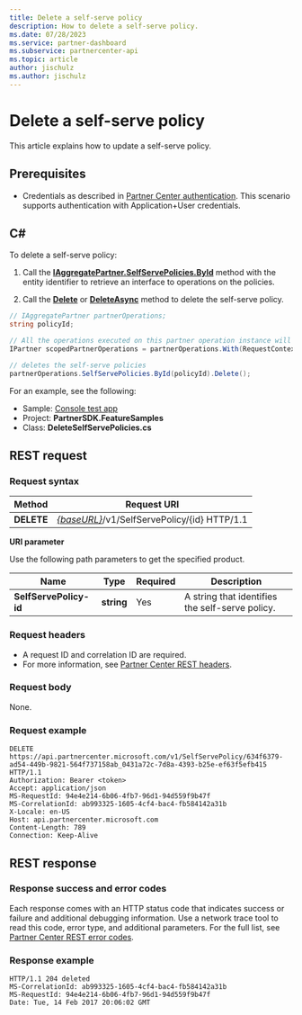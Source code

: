 ```yaml
---
title: Delete a self-serve policy
description: How to delete a self-serve policy.
ms.date: 07/28/2023
ms.service: partner-dashboard
ms.subservice: partnercenter-api
ms.topic: article
author: jischulz
ms.author: jischulz
---
```


# Delete a self-serve policy

This article explains how to update a self-serve policy.

## Prerequisites

- Credentials as described in [Partner Center authentication](partner-center-authentication.md). This scenario supports authentication with Application+User credentials.

## C\#

To delete a self-serve policy:

1. Call the [**IAggregatePartner.SelfServePolicies.ById**](/dotnet/api/microsoft.store.partnercenter.selfservepolicies.iselfservepoliciescollection.byid?view=partnercenter-dotnet-latest&preserve-view=true) method with the entity identifier to retrieve an interface to operations on the policies.

2. Call the [**Delete**](/dotnet/api/microsoft.store.partnercenter.genericoperations.ientitydeleteoperations-1.delete?view=partnercenter-dotnet-latest#microsoft-store-partnercenter-genericoperations-ientitydeleteoperations-1-delete&preserve-view=true) or [**DeleteAsync**](/dotnet/api/microsoft.store.partnercenter.genericoperations.ientitydeleteoperations-1.deleteasync?view=partnercenter-dotnet-latest#microsoft-store-partnercenter-genericoperations-ientitydeleteoperations-1-deleteasync&preserve-view=true) method to delete the self-serve policy.

``` csharp
// IAggregatePartner partnerOperations;
string policyId;

// All the operations executed on this partner operation instance will share the same correlation Id but will differ in request Id
IPartner scopedPartnerOperations = partnerOperations.With(RequestContextFactory.Instance.Create(Guid.NewGuid()));

// deletes the self-serve policies
partnerOperations.SelfServePolicies.ById(policyId).Delete();
```

For an example, see the following:

- Sample: [Console test app](console-test-app.md)
- Project: **PartnerSDK.FeatureSamples**
- Class: **DeleteSelfServePolicies.cs**

## REST request

### Request syntax

| Method  | Request URI                                                                   |
|---------|-------------------------------------------------------------------------------|
| **DELETE** | [*{baseURL}*](partner-center-rest-urls.md)/v1/SelfServePolicy/{id} HTTP/1.1 |

**URI parameter**

Use the following path parameters to get the specified product.

| Name                       | Type         | Required | Description                                                     |
|----------------------------|--------------|----------|-----------------------------------------------------------------|
| **SelfServePolicy-id**     | **string**   | Yes      | A string that identifies the self-serve policy.                 |

### Request headers

- A request ID and correlation ID are required.
- For more information, see [Partner Center REST headers](headers.md).

### Request body

None.

### Request example

```http
DELETE https://api.partnercenter.microsoft.com/v1/SelfServePolicy/634f6379-ad54-449b-9821-564f737158ab_0431a72c-7d8a-4393-b25e-ef63f5efb415 HTTP/1.1
Authorization: Bearer <token>
Accept: application/json
MS-RequestId: 94e4e214-6b06-4fb7-96d1-94d559f9b47f
MS-CorrelationId: ab993325-1605-4cf4-bac4-fb584142a31b
X-Locale: en-US
Host: api.partnercenter.microsoft.com
Content-Length: 789
Connection: Keep-Alive

```

## REST response

### Response success and error codes

Each response comes with an HTTP status code that indicates success or failure and additional debugging information. Use a network trace tool to read this code, error type, and additional parameters. For the full list, see [Partner Center REST error codes](error-codes.md).

### Response example

```http
HTTP/1.1 204 deleted
MS-CorrelationId: ab993325-1605-4cf4-bac4-fb584142a31b
MS-RequestId: 94e4e214-6b06-4fb7-96d1-94d559f9b47f
Date: Tue, 14 Feb 2017 20:06:02 GMT

```
